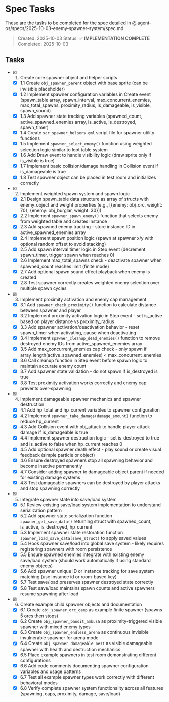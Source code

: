 # Spec Tasks

These are the tasks to be completed for the spec detailed in @.agent-os/specs/2025-10-03-enemy-spawner-system/spec.md

> Created: 2025-10-03
> Status: ✅ **IMPLEMENTATION COMPLETE**
> Completed: 2025-10-03

## Tasks

- [X] 1. Create core spawner object and helper scripts
  - [X] 1.1 Create `obj_spawner_parent` object with base sprite (can be invisible placeholder)
  - [X] 1.2 Implement spawner configuration variables in Create event (spawn_table array, spawn_interval, max_concurrent_enemies, max_total_spawns, proximity_radius, is_damageable, is_visible, spawn_sound)
  - [X] 1.3 Add spawner state tracking variables (spawned_count, active_spawned_enemies array, is_active, is_destroyed, spawn_timer)
  - [X] 1.4 Create `scr_spawner_helpers.gml` script file for spawner utility functions
  - [X] 1.5 Implement `spawner_select_enemy()` function using weighted selection logic similar to loot table system
  - [X] 1.6 Add Draw event to handle visibility logic (draw sprite only if is_visible is true)
  - [X] 1.7 Implement basic collision/damage handling in Collision event if is_damageable is true
  - [X] 1.8 Test spawner object can be placed in test room and initializes correctly

- [X] 2. Implement weighted spawn system and spawn logic
  - [X] 2.1 Design spawn_table data structure as array of structs with enemy_object and weight properties (e.g., [{enemy: obj_orc, weight: 70}, {enemy: obj_burglar, weight: 30}])
  - [X] 2.2 Implement `spawner_spawn_enemy()` function that selects enemy from weighted table and creates instance
  - [X] 2.3 Add spawned enemy tracking - store instance ID in active_spawned_enemies array
  - [X] 2.4 Implement spawn position logic (spawn at spawner x/y with optional random offset to avoid stacking)
  - [X] 2.5 Add spawn interval timer logic in Step event (decrement spawn_timer, trigger spawn when reaches 0)
  - [X] 2.6 Implement max_total_spawns check - deactivate spawner when spawned_count reaches limit (finite mode)
  - [X] 2.7 Add optional spawn sound effect playback when enemy is created
  - [X] 2.8 Test spawner correctly creates weighted enemy selection over multiple spawn cycles

- [X] 3. Implement proximity activation and enemy cap management
  - [X] 3.1 Add `spawner_check_proximity()` function to calculate distance between spawner and player
  - [X] 3.2 Implement proximity activation logic in Step event - set is_active based on player distance vs proximity_radius
  - [X] 3.3 Add spawner activation/deactivation behavior - reset spawn_timer when activating, pause when deactivating
  - [X] 3.4 Implement `spawner_cleanup_dead_enemies()` function to remove destroyed enemy IDs from active_spawned_enemies array
  - [X] 3.5 Add max_concurrent_enemies cap check - only spawn if array_length(active_spawned_enemies) < max_concurrent_enemies
  - [X] 3.6 Call cleanup function in Step event before spawn logic to maintain accurate enemy count
  - [X] 3.7 Add spawner state validation - do not spawn if is_destroyed is true
  - [X] 3.8 Test proximity activation works correctly and enemy cap prevents over-spawning

- [X] 4. Implement damageable spawner mechanics and spawner destruction
  - [X] 4.1 Add hp_total and hp_current variables to spawner configuration
  - [X] 4.2 Implement `spawner_take_damage(damage_amount)` function to reduce hp_current
  - [X] 4.3 Add Collision event with obj_attack to handle player attack damage if is_damageable is true
  - [X] 4.4 Implement spawner destruction logic - set is_destroyed to true and is_active to false when hp_current reaches 0
  - [X] 4.5 Add optional spawner death effect - play sound or create visual feedback (simple particle or object)
  - [X] 4.6 Ensure destroyed spawners stop all spawning behavior and become inactive permanently
  - [X] 4.7 Consider adding spawner to damageable object parent if needed for existing damage systems
  - [X] 4.8 Test damageable spawners can be destroyed by player attacks and stop spawning correctly

- [X] 5. Integrate spawner state into save/load system
  - [X] 5.1 Review existing save/load system implementation to understand serialization pattern
  - [X] 5.2 Add spawner state serialization function `spawner_get_save_data()` returning struct with spawned_count, is_active, is_destroyed, hp_current
  - [X] 5.3 Implement spawner state restoration function `spawner_load_save_data(save_struct)` to apply saved values
  - [X] 5.4 Hook spawner save/load into global save system - likely requires registering spawners with room persistence
  - [X] 5.5 Ensure spawned enemies integrate with existing enemy save/load system (should work automatically if using standard enemy objects)
  - [X] 5.6 Add spawner unique ID or instance tracking for save system matching (use instance id or room-based key)
  - [X] 5.7 Test save/load preserves spawner destroyed state correctly
  - [X] 5.8 Test save/load maintains spawn counts and active spawners resume spawning after load

- [X] 6. Create example child spawner objects and documentation
  - [X] 6.1 Create `obj_spawner_orc_camp` as example finite spawner (spawns 5 orcs then stops)
  - [X] 6.2 Create `obj_spawner_bandit_ambush` as proximity-triggered visible spawner with mixed enemy types
  - [X] 6.3 Create `obj_spawner_endless_arena` as continuous invisible invulnerable spawner for arena mode
  - [X] 6.4 Create `obj_spawner_damageable_nest` as visible damageable spawner with health and destruction mechanics
  - [X] 6.5 Place example spawners in test room demonstrating different configurations
  - [X] 6.6 Add code comments documenting spawner configuration variables and usage patterns
  - [X] 6.7 Test all example spawner types work correctly with different behavioral modes
  - [X] 6.8 Verify complete spawner system functionality across all features (spawning, caps, proximity, damage, save/load)
